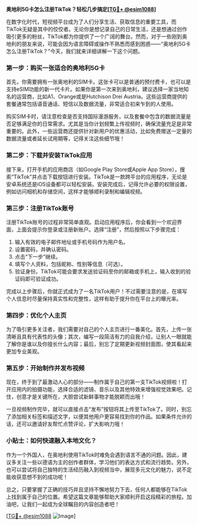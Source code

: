 **奥地利5G卡怎么注册TikTok？轻松几步搞定[[TG💪+ @esim1088](https://t.me/s/esim1088)]**

在数字化时代，短视频平台成为了人们分享生活、获取信息的重要工具，而TikTok无疑是其中的佼佼者。无论你是想记录自己的日常生活，还是想通过创作吸引更多的粉丝，TikTok都为你提供了一个广阔的舞台。然而，对于一些刚到奥地利的朋友来说，可能会因为语言障碍或操作不熟悉而感到困惑——“奥地利5G卡怎么注册TikTok？”今天，我们就来详细讲解一下这个问题。

### 第一步：购买一张适合的奥地利5G卡

首先，你需要拥有一张奥地利的SIM卡。这张卡可以是普通的预付费卡，也可以是支持eSIM功能的新一代卡片。如果你是第一次来到奥地利，建议选择一家当地知名的运营商，比如A1、Orange或是Hutchison Drei Austria。这些运营商提供的套餐通常包括语音通话、短信以及数据流量，非常适合初来乍到的人使用。

购买SIM卡时，请注意检查是否支持国际漫游服务，以及套餐中包含的数据流量是否足够满足你的日常需求。尤其是当你计划频繁上传视频时，确保流量充足是非常重要的。此外，一些运营商还提供针对新用户的优惠活动，比如免费赠送一定量的数据流量或者延长试用期等，记得关注这些细节哦！

### 第二步：下载并安装TikTok应用

接下来，打开手机的应用商店（如Google Play Store或Apple App Store），搜索“TikTok”并点击下载按钮进行安装。TikTok是一款跨平台的应用程序，无论是安卓系统还是iOS设备都可以轻松安装。安装完成后，记得允许必要的权限设置，例如访问相机和存储空间，这样才能够顺利录制和编辑视频。

### 第三步：注册TikTok账号

注册TikTok账号的过程非常简单直观。启动应用程序后，你会看到一个欢迎界面，上面会提示你登录或注册新账户。选择“注册”，然后按照以下步骤完成：

1. 输入有效的电子邮件地址或手机号码作为用户名。
2. 设置密码，并确认密码。
3. 点击“下一步”继续。
4. 填写个人资料，包括昵称、性别等信息（可选）。
5. 验证身份。TikTok可能会要求发送验证码至你的邮箱或手机上，输入收到的验证码即可验证成功。

完成以上步骤后，你就正式成为了一名TikTok用户！不过需要注意的是，在填写个人信息时尽量保持真实性和完整性，这样有助于提升你在平台上的曝光率。

### 第四步：优化个人主页

为了吸引更多关注者，我们需要对自己的个人主页进行一番美化。首先，上传一张清晰且具有代表性的头像；其次，编写一段简洁有力的自我介绍，让别人一眼就能了解你是谁以及你擅长什么内容；最后，别忘了定期更新视频封面图，使其看起来更加专业美观。

### 第五步：开始制作并发布视频

现在，终于到了最激动人心的部分——制作属于自己的第一支TikTok视频啦！打开应用内的拍摄功能，选择合适的滤镜、音乐以及其他特效来增强视觉效果吧。记住，创意才是关键所在，大胆尝试新鲜事物才能脱颖而出哦！

一旦视频制作完毕，就可以直接点击“发布”按钮将其上传至TikTok了。同时，别忘了添加相关标签和描述文字，以便其他用户更容易找到你的作品。如果条件允许的话，还可以邀请好友帮忙点赞评论，扩大影响力哦！

### 小贴士：如何快速融入本地文化？

作为一个外国人，在奥地利使用TikTok时难免会遇到语言不通的问题。因此，建议多关注一些以德语为主的创作者群体，学习他们的表达方式和流行趋势。另外，也可以尝试将自己独特的生活经历融入到视频当中，展现多元文化的魅力，说不定能收获意想不到的成功呢！

总之，只要掌握了正确的技巧并且坚持不懈地努力下去，任何人都能够在TikTok上找到属于自己的位置。希望这篇文章能够帮助大家顺利开启这段精彩的旅程。加油吧，让我们一起成为全球瞩目的内容创造者吧！

[[TG💪+ @esim1088](https://t.me/s/esim1088) ![Image](https://i.postimg.cc/4NQfJmqS/Snipaste-2025-05-13-00-14-12.png)]